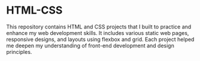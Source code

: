 # HTML-CSS
This repository contains HTML and CSS projects that I built to practice and enhance my web development skills. It includes various static web pages, responsive designs, and layouts using flexbox and grid. Each project helped me deepen my understanding of front-end development and design principles.
